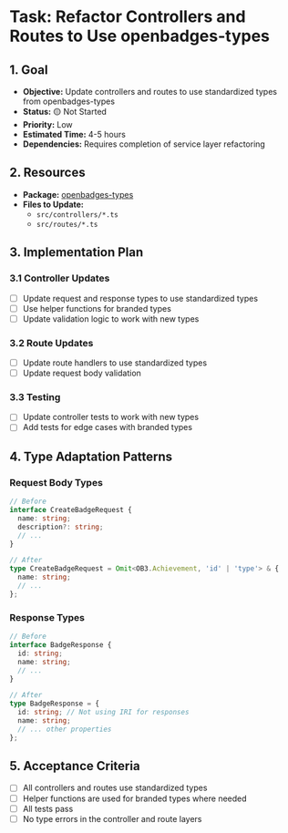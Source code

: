# Task: Refactor Controllers and Routes to Use openbadges-types

## 1. Goal
- **Objective:** Update controllers and routes to use standardized types from openbadges-types
- **Status:** 🟡 Not Started
- **Priority:** Low
- **Estimated Time:** 4-5 hours
- **Dependencies:** Requires completion of service layer refactoring

## 2. Resources
- **Package:** [openbadges-types](https://www.npmjs.com/package/openbadges-types)
- **Files to Update:**
  - `src/controllers/*.ts`
  - `src/routes/*.ts`

## 3. Implementation Plan

### 3.1 Controller Updates
- [ ] Update request and response types to use standardized types
- [ ] Use helper functions for branded types
- [ ] Update validation logic to work with new types

### 3.2 Route Updates
- [ ] Update route handlers to use standardized types
- [ ] Update request body validation

### 3.3 Testing
- [ ] Update controller tests to work with new types
- [ ] Add tests for edge cases with branded types

## 4. Type Adaptation Patterns

### Request Body Types
```typescript
// Before
interface CreateBadgeRequest {
  name: string;
  description?: string;
  // ...
}

// After
type CreateBadgeRequest = Omit<OB3.Achievement, 'id' | 'type'> & {
  name: string;
  // ...
};
```

### Response Types
```typescript
// Before
interface BadgeResponse {
  id: string;
  name: string;
  // ...
}

// After
type BadgeResponse = {
  id: string; // Not using IRI for responses
  name: string;
  // ... other properties
};
```

## 5. Acceptance Criteria
- [ ] All controllers and routes use standardized types
- [ ] Helper functions are used for branded types where needed
- [ ] All tests pass
- [ ] No type errors in the controller and route layers
